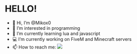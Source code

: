 # HELLO!

- 👋 Hi, I’m @Mikox0
- 👀 I’m interested in programming
- 🌱 I’m currently learning lua and javascript
- 💻 I’m currently working on FiveM and Minecraft servers
- 📫 How to reach me: ![](https://dcbadge.limes.pink/api/shield/707880078553645127)

<!---
Mikox0/Mikox0 is a ✨ special ✨ repository because its `README.md` (this file) appears on your GitHub profile.
You can click the Preview link to take a look at your changes.
--->
